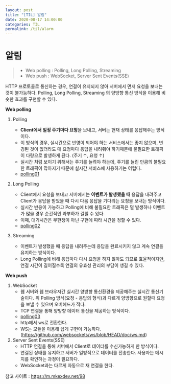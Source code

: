 ```yaml
---
layout: post
title: "[TIL] 알림"
date: 2020-08-17 14:00:00
categories: TIL
permalink: /til/alarm
---
```




# 알림

> - Web polling : Polling, Long Polling, Streaming
> - Web push : WebSocket, Server Sent Events(SSE)

HTTP 프로토콜로 통신하는 경우, 연결이 유지되지 않아 서버에서 먼저 요청을 보내는 것이 불가능하다. Polling, Long Polling, Streaming 의 양방향 통신 방식을 이용해 비슷한 효과를 구현할 수 있다.

**Web polling**

1. Polling
   - **Client에서 일정 주기마다 요청**을 보내고, 서버는 현재 상태를 응답해주는 방식이다. 
   - 이 방식의 경우, 실시간으로 반영이 되어야 하는 서비스에서는 좋지 않으며, 변경된 것이 없더라도 매 요청마다 응답을 내려줘야 하기때문에 불필요한 트래픽이 다량으로 발생하게 된다. (주기 ↑, 요청 ↑)
   - 실시간 처럼 보이기 위해서는 주기를 늘려야 하는데, 주기를 늘린 만큼의 불필요한 트래픽이 많아지기 때문에 실시간 서비스에 사용하기는 어렵다.
   - [polling01](/img/polling01.JPG)

2. Long Polling
   - Client에서 요청을 보내고 서버에서는 **이벤트가 발생했을 때** 응답을 내려주고 Client가 응답을 받았을 때 다시 다음 응답을 기다리는 요청을 보내는 방식이다.
   - 실시간 반응이 가능하고  Polling에 비해 불필요한 트래픽은 덜 발생하나 이벤트가 많을 경우 순간적인 과부하가 걸릴 수 있다.
   - 이때, 대기시간은 무한정이 아닌 구현에 따라 시간을 정할 수 있다.
   - [polling02](/img/polling02.JPG)

3. Streaming

   - 이벤트가 발생했을 때 응답을 내려주는데 응답을 완료시키지 않고 계속 연결을 유지하는 방식이다.
   - Long Polling에 비해 응답마다 다시 요청을 하지 않아도 되므로 효율적이지만, 연결 시간이 길어질수록 연결의 유효성 관리의 부담이 생길 수 있다.

   

**Web push**

1. WebSocket
   - 웹 서버와 웹 브라우저간 실시간 양방향 통신환경을 제공해주는 실시간 통신기술이다. 위 Polling 방식(요청 - 응답의 형식)과 다르게 양방향으로 원할때 요청을 보낼 수 있으며 오버헤드가 적다.
   - TCP 연결을 통해 양방향 데이터 통신을 제공하는 방식이다.
   - [polling03](/img/polling03.JPG)
   - http에서 ws로 전환한다.
   - WS는 모듈을 이용해 쉽게 구현이 가능하다. (<https://github.com/websockets/ws/blob/HEAD/doc/ws.md>)
2. Server Sent Events(SSE)
   - HTTP 연결을 통해 서버에서 Client로 데이터를 수신가능하게 한 방식이다.
   - 연결된 상태를 유지하고 서버가 일방적으로 데이터를 전송한다. 사용자는 메시지를 확인하는 과정이 필요하다.
   - WebSocket과는 다르게 자동으로 재 연결을 한다.

참고 사이트 : <https://m.mkexdev.net/98>